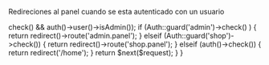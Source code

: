 Redireciones al panel cuando se esta autenticado con un usuario

<?php

namespace App\Http\Middleware;

use Closure;
use Illuminate\Support\Facades\Auth;

class RedirectIfAuthenticated
{
    /**
     * Handle an incoming request.
     *
     * @param  \Illuminate\Http\Request  $request
     * @param  \Closure  $next
     * @param  string|null  $guard
     * @return mixed
     */
    public function handle($request, Closure $next, $guard = null)
    {
        //dd(Auth::guard('admin')->check() && auth()->user()->isAdmin());
        if (Auth::guard('admin')->check() )
        {
            return redirect()->route('admin.panel');
        }
        elseif (Auth::guard('shop')->check())
        {
            return redirect()->route('shop.panel');
        }
        elseif (auth()->check())
        {
            return redirect('/home');
        }

        return $next($request);
    }
}
